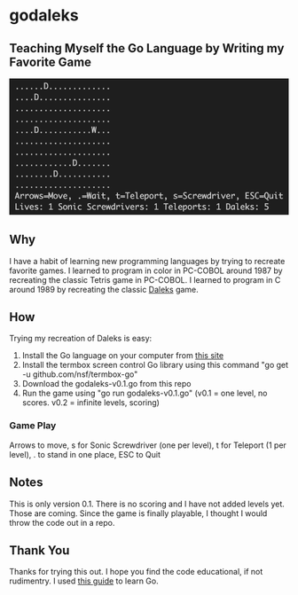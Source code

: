 # godaleks
## Teaching Myself the Go Language by Writing my Favorite Game
![Game Board](https://github.com/DennisFaucher/godaleks/blob/main/images/daleks_board.png)
## Why
I have a habit of learning new programming languages by trying to recreate favorite games. I learned to program in color in PC-COBOL around 1987 by recreating the classic Tetris game in PC-COBOL. I learned to program in C around 1989 by recreating the classic [Daleks](https://macintoshgarden.org/games/daleks-forever) game. 

## How
Trying my recreation of Daleks is easy:
1. Install the Go language on your computer from [this site](https://golang.org/doc/install)
2. Install the termbox screen control Go library using this command "go get -u github.com/nsf/termbox-go"
3. Download the godaleks-v0.1.go from this repo
4. Run the game using "go run godaleks-v0.1.go" (v0.1 = one level, no scores. v0.2 = infinite levels, scoring)

### Game Play
Arrows to move, s for Sonic Screwdriver (one per level), t for Teleport (1 per level), . to stand in one place, ESC to Quit

## Notes
This is only version 0.1. There is no scoring and I have not added levels yet. Those are coming. Since the game is finally playable, I thought I would throw the code out in a repo.

## Thank You
Thanks for trying this out. I hope you find the code educational, if not rudimentry. I used [this guide](https://www.golang-book.com/books/intro) to learn Go.
